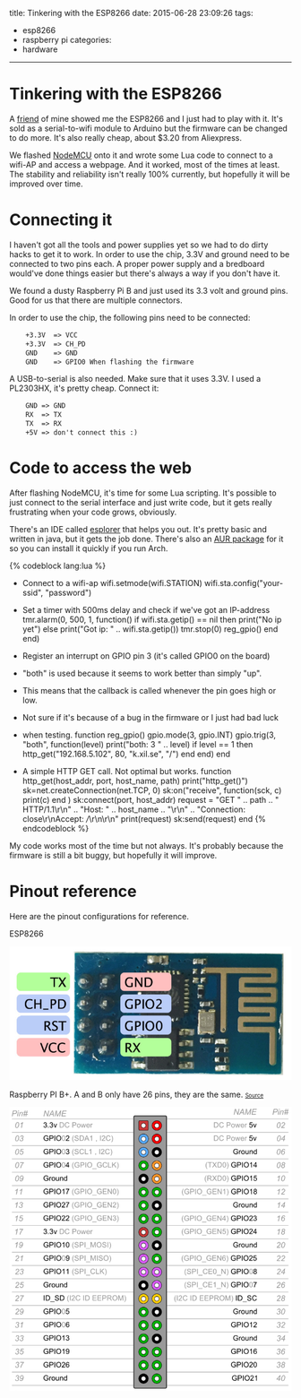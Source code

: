 title: Tinkering with the ESP8266
date: 2015-06-28 23:09:26
tags:
- esp8266
- raspberry pi
categories:
- hardware
---
# Tinkering with the ESP8266
A [friend](http://memset.io/) of mine showed me the ESP8266 and I just had to play with it. It's sold as a serial-to-wifi module to Arduino but the firmware can be changed to do more. It's also really cheap, about $3.20 from Aliexpress.

We flashed [NodeMCU](https://github.com/nodemcu/nodemcu-firmware.git) onto it and wrote some Lua code to connect to a wifi-AP and access a webpage. And it worked, most of the times at least. The stability and reliability isn't really 100% currently, but hopefully it will be improved over time.

# Connecting it
I haven't got all the tools and power supplies yet so we had to do dirty hacks to get it to work. In order to use the chip, 3.3V and ground need to be connected to two pins each. A proper power supply and a bredboard would've done things easier but there's always a way if you don't have it.

We found a dusty Raspberry Pi B and just used its 3.3 volt and ground pins. Good for us that there are multiple connectors.

In order to use the chip, the following pins need to be connected:

        +3.3V  => VCC
        +3.3V  => CH_PD
        GND    => GND
        GND    => GPIO0 When flashing the firmware

A USB-to-serial is also needed. Make sure that it uses 3.3V. I used a PL2303HX, it's pretty cheap. Connect it:

        GND => GND
        RX  => TX
        TX  => RX
        +5V => don't connect this :)

# Code to access the web
After flashing NodeMCU, it's time for some Lua scripting. It's possible to just connect to the serial interface and just write code, but it gets really frustrating when your code grows, obviously. 

There's an IDE called [esplorer](https://github.com/4refr0nt/ESPlorer) that helps you out. It's pretty basic and written in java, but it gets the job done. There's also an [AUR package](https://aur.archlinux.org/packages/esplorer/) for it so you can install it quickly if you run Arch.

{% codeblock lang:lua %}
- Connect to a wifi-ap
wifi.setmode(wifi.STATION)
wifi.sta.config("your-ssid", "password")

- Set a timer with 500ms delay and check if we've got an IP-address
tmr.alarm(0, 500, 1, function()
    if wifi.sta.getip() == nil then
        print("No ip yet")
    else
        print("Got ip: " .. wifi.sta.getip())
        tmr.stop(0)
        reg_gpio()
    end
end)

- Register an interrupt on GPIO pin 3 (it's called GPIO0 on the board)
- "both" is used because it seems to work better than simply "up". 
- This means that the callback is called whenever the pin goes high or low.
- Not sure if it's because of a bug in the firmware or I just had bad luck
- when testing.
function reg_gpio()
gpio.mode(3, gpio.INT)
gpio.trig(3, "both", function(level)
        print("both: 3  " .. level)
        if level == 1 then
            http_get("192.168.5.102", 80, "k.xil.se", "/")
        end
    end)
end

- A simple HTTP GET call. Not optimal but works.
function http_get(host_addr, port, host_name, path)
    print("http_get()")
    sk=net.createConnection(net.TCP, 0)
    sk:on("receive", function(sck, c) print(c) end )
    sk:connect(port, host_addr)
    request = "GET " .. path .. " HTTP/1.1\r\n" ..
    "Host: " .. host_name .. "\r\n" ..
    "Connection: close\r\nAccept: */*\r\n\r\n"
    print(request)
    sk:send(request)
end
{% endcodeblock %}

My code works most of the time but not always. It's probably because the firmware is still a bit buggy, but hopefully it will improve.

# Pinout reference
Here are the pinout configurations for reference.

ESP8266

![Pinout configuration of ESP8266](/images/Tinkering-with-the-ESP8266_wifi.jpg)

Raspberry PI B+. A and B only have 26 pins, they are the same. <small><small>[Source](http://www.element14.com/community/community/raspberry-pi/raspberry-pi-bplus/blog/2014/12/05/minecraft-on-the-raspberry-pi-model-a)

![Pinout configuration of ESP8266](/images/Tinkering-with-the-ESP8266_raspi.png)
